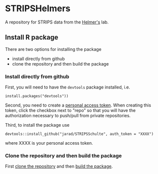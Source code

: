 # STRIPSHelmers

A repository for STRIPS data from the 
[Helmer's](http://www.abe.iastate.edu/matthew-helmers/) lab.

## Install R package

There are two options for installing the package 

  - install directly from github
  - clone the repository and then build the package
  
### Install directly from github

First, you will need to have the `devtools` package installed, i.e. 

    install.packages("devtools"))

Second, you need to create a 
[personal access token](https://github.com/blog/1509-personal-api-tokens). 
When creating this token, click the checkbox next to "repo" so that you will 
have the authorization necessary to push/pull from private repositories. 

Third, to install the package use

    devtools::install_github("jarad/STRIPSSchulte", auth_token = "XXXX")
    
where XXXX is your personal access token. 

### Clone the repository and then build the package

First 
[clone the repository](https://help.github.com/articles/cloning-a-repository/) 
and then 
[build the package](https://support.rstudio.com/hc/en-us/articles/200486488-Developing-Packages-with-RStudio).
